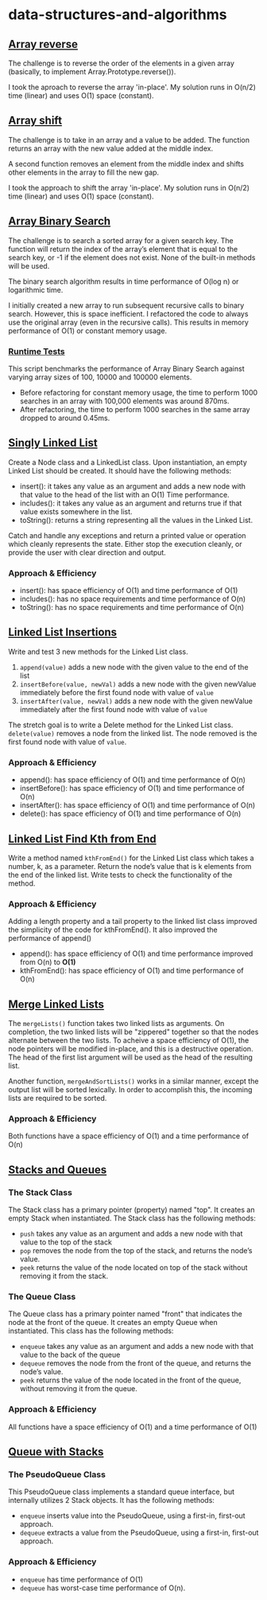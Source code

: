 # data-structures-and-algorithms

## [Array reverse](challenges/arrayReverse/array-reverse.js)

The challenge is to reverse the order of the elements in a given array (basically, to implement Array.Prototype.reverse()).

I took the aproach to reverse the array 'in-place'. My solution runs in O(n/2) time (linear) and uses O(1) space (constant).

## [Array shift](challenges/arrayShift/array-shift.js)

The challenge is to take in an array and a value to be added. The function returns an array with the new value added at the middle index.

A second function removes an element from the middle index and shifts other elements in the array to fill the new gap.

I took the approach to shift the array 'in-place'. My solution runs in O(n/2) time (linear) and uses O(1) space (constant).

## [Array Binary Search](challenges/arrayBinarySearch/array-binary-search.js)

The challenge is to search a sorted array for a given search key. The function will return the index of the array’s element that is equal to the search key, or -1 if the element does not exist. None of the built-in methods will be used. 

The binary search algorithm results in time performance of O(log n) or logarithmic time.

I initially created a new array to run subsequent recursive calls to binary search. However, this is space inefficient. I refactored the code to always use the original array (even in the recursive calls). This results in memory performance of O(1) or constant memory usage.

### [Runtime Tests](index.js)

This script benchmarks the performance of Array Binary Search against varying array sizes of 100, 10000 and 100000 elements.

* Before refactoring for constant memory usage, the time to perform 1000 searches in an array with 100,000 elements was around 870ms. 
* After refactoring, the time to perform 1000 searches in the same array dropped to around 0.45ms. 

## [Singly Linked List](challenges/linkedList/linked-list.js)

Create a Node class and a LinkedList class. Upon instantiation, an empty Linked List should be created. It should have the following methods:
- insert(): it takes any value as an argument and adds a new node with that value to the head of the list with an O(1) Time performance.
- includes(): it takes any value as an argument and returns true if that value exists somewhere in the list.
- toString(): returns a string representing all the values in the Linked List.

Catch and handle any exceptions and return a printed value or operation which cleanly represents the state. Either stop the execution cleanly, or provide the user with clear direction and output.

### Approach & Efficiency

- insert(): has space efficiency of O(1) and time performance of O(1)
- includes(): has no space requirements and time performance of O(n)
- toString(): has no space requirements and time performance of O(n)


## [Linked List Insertions](challenges/linkedList/linked-list.js)

Write and test 3 new methods for the Linked List class. 
1. `append(value)` adds a new node with the given value to the end of the list
1. `insertBefore(value, newVal)` adds a new node with the given newValue immediately before the first found node with value of `value`
1. `insertAfter(value, newVal)` adds a new node with the given newValue immediately after the first found node with value of `value`

The stretch goal is to write a Delete method for the Linked List class. `delete(value)` removes a node from the linked list. The node removed is the first found node with value of `value`.

### Approach & Efficiency

- append(): has space efficiency of O(1) and time performance of O(n)
- insertBefore(): has space efficiency of O(1) and time performance of O(n)
- insertAfter(): has space efficiency of O(1) and time performance of O(n)
- delete(): has space efficiency of O(1) and time performance of O(n)


## [Linked List Find Kth from End](challenges/linkedList/linked-list.js)

Write a method named `kthFromEnd()` for the Linked List class which takes a number, k, as a parameter. Return the node’s value that is k elements from the end of the linked list. Write tests to check the functionality of the method.

### Approach & Efficiency

Adding a length property and a tail property to the linked list class improved the simplicity of the code for kthFromEnd(). It also improved the performance of append()
- append(): has space efficiency of O(1) and time performance improved from O(n) to **O(1)**
- kthFromEnd(): has space efficiency of O(1) and time performance of O(n)

## [Merge Linked Lists](challenges/linkedList/llMerge.js)

The `mergeLists()` function takes two linked lists as arguments. On completion, the two linked lists will be "zippered" together so that the nodes alternate between the two lists. To acheive a space efficiency of O(1), the node pointers will be modified in-place, and this is a destructive operation. The head of the first list argument will be used as the head of the resulting list.

Another function, `mergeAndSortLists()` works in a similar manner, except the output list will be sorted lexically. In order to accomplish this, the incoming lists are required to be sorted.

### Approach & Efficiency

Both functions have a space efficiency of O(1) and a time performance of O(n)

## [Stacks and Queues](challenges/stacksAndQueues/stacks-and-queues.js)

### The Stack Class

The Stack class has a primary pointer (property) named "top". It creates an empty Stack when instantiated. The Stack class has the following methods:
- `push` takes any value as an argument and adds a new node with that value to the top of the stack
- `pop` removes the node from the top of the stack, and returns the node’s value.
- `peek` returns the value of the node located on top of the stack without removing it from the stack.

### The Queue Class

The Queue class has a primary pointer named "front" that indicates the node at the front of the queue. It creates an empty Queue when instantiated. This class has the following methods:
- `enqueue` takes any value as an argument and adds a new node with that value to the back of the queue
- `dequeue` removes the node from the front of the queue, and returns the node’s value.
- `peek` returns the value of the node located in the front of the queue, without removing it from the queue.

### Approach & Efficiency

All functions have a space efficiency of O(1) and a time performance of O(1)


## [Queue with Stacks](challenges/queueWithStacks/queue-with-stacks.js)

### The PseudoQueue Class

This PseudoQueue class implements a standard queue interface, but internally utilizes 2 Stack objects. It has the following methods:
- `enqueue` inserts value into the PseudoQueue, using a first-in, first-out approach.
- `dequeue` extracts a value from the PseudoQueue, using a first-in, first-out approach.

### Approach & Efficiency

- `enqueue` has time performance of O(1)
- `dequeue` has worst-case time performance of O(n).
